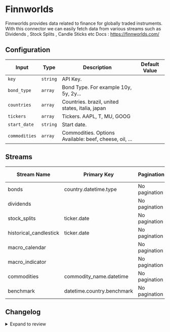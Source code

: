 # Finnworlds
Finnworlds provides data related to finance for globally traded instruments.
With this connector we can easily fetch data from various streams such as Dividends , Stock Splits , Candle Sticks etc
Docs : https://finnworlds.com/

## Configuration

| Input | Type | Description | Default Value |
|-------|------|-------------|---------------|
| `key` | `string` | API Key.  |  |
| `bond_type` | `array` | Bond Type. For example 10y, 5y, 2y... |  |
| `countries` | `array` | Countries. brazil, united states, italia, japan |  |
| `tickers` | `array` | Tickers. AAPL, T, MU, GOOG |  |
| `start_date` | `string` | Start date.  |  |
| `commodities` | `array` | Commodities. Options Available: beef, cheese, oil, ... |  |

## Streams
| Stream Name | Primary Key | Pagination | Supports Full Sync | Supports Incremental |
|-------------|-------------|------------|---------------------|----------------------|
| bonds | country.datetime.type | No pagination | ✅ |  ❌  |
| dividends |  | No pagination | ✅ |  ❌  |
| stock_splits | ticker.date | No pagination | ✅ |  ❌  |
| historical_candlestick | ticker.date | No pagination | ✅ |  ✅  |
| macro_calendar |  | No pagination | ✅ |  ❌  |
| macro_indicator |  | No pagination | ✅ |  ❌  |
| commodities | commodity_name.datetime | No pagination | ✅ |  ❌  |
| benchmark | datetime.country.benchmark | No pagination | ✅ |  ❌  |

## Changelog

<details>
  <summary>Expand to review</summary>

| Version          | Date              | Pull Request | Subject        |
|------------------|-------------------|--------------|----------------|
| 0.0.31 | 2025-08-23 | [65253](https://github.com/airbytehq/airbyte/pull/65253) | Update dependencies |
| 0.0.30 | 2025-08-09 | [64796](https://github.com/airbytehq/airbyte/pull/64796) | Update dependencies |
| 0.0.29 | 2025-08-02 | [64360](https://github.com/airbytehq/airbyte/pull/64360) | Update dependencies |
| 0.0.28 | 2025-07-26 | [64024](https://github.com/airbytehq/airbyte/pull/64024) | Update dependencies |
| 0.0.27 | 2025-07-19 | [63565](https://github.com/airbytehq/airbyte/pull/63565) | Update dependencies |
| 0.0.26 | 2025-07-12 | [63018](https://github.com/airbytehq/airbyte/pull/63018) | Update dependencies |
| 0.0.25 | 2025-06-28 | [62377](https://github.com/airbytehq/airbyte/pull/62377) | Update dependencies |
| 0.0.24 | 2025-06-22 | [62006](https://github.com/airbytehq/airbyte/pull/62006) | Update dependencies |
| 0.0.23 | 2025-06-14 | [60347](https://github.com/airbytehq/airbyte/pull/60347) | Update dependencies |
| 0.0.22 | 2025-05-10 | [60000](https://github.com/airbytehq/airbyte/pull/60000) | Update dependencies |
| 0.0.21 | 2025-05-03 | [59379](https://github.com/airbytehq/airbyte/pull/59379) | Update dependencies |
| 0.0.20 | 2025-04-26 | [58844](https://github.com/airbytehq/airbyte/pull/58844) | Update dependencies |
| 0.0.19 | 2025-04-19 | [58331](https://github.com/airbytehq/airbyte/pull/58331) | Update dependencies |
| 0.0.18 | 2025-04-12 | [57756](https://github.com/airbytehq/airbyte/pull/57756) | Update dependencies |
| 0.0.17 | 2025-04-05 | [57245](https://github.com/airbytehq/airbyte/pull/57245) | Update dependencies |
| 0.0.16 | 2025-03-29 | [56478](https://github.com/airbytehq/airbyte/pull/56478) | Update dependencies |
| 0.0.15 | 2025-03-22 | [55980](https://github.com/airbytehq/airbyte/pull/55980) | Update dependencies |
| 0.0.14 | 2025-03-08 | [55287](https://github.com/airbytehq/airbyte/pull/55287) | Update dependencies |
| 0.0.13 | 2025-03-01 | [54923](https://github.com/airbytehq/airbyte/pull/54923) | Update dependencies |
| 0.0.12 | 2025-02-22 | [54412](https://github.com/airbytehq/airbyte/pull/54412) | Update dependencies |
| 0.0.11 | 2025-02-15 | [53773](https://github.com/airbytehq/airbyte/pull/53773) | Update dependencies |
| 0.0.10 | 2025-02-08 | [53374](https://github.com/airbytehq/airbyte/pull/53374) | Update dependencies |
| 0.0.9 | 2025-02-01 | [52806](https://github.com/airbytehq/airbyte/pull/52806) | Update dependencies |
| 0.0.8 | 2025-01-25 | [52340](https://github.com/airbytehq/airbyte/pull/52340) | Update dependencies |
| 0.0.7 | 2025-01-18 | [51630](https://github.com/airbytehq/airbyte/pull/51630) | Update dependencies |
| 0.0.6 | 2025-01-11 | [51099](https://github.com/airbytehq/airbyte/pull/51099) | Update dependencies |
| 0.0.5 | 2024-12-28 | [50519](https://github.com/airbytehq/airbyte/pull/50519) | Update dependencies |
| 0.0.4 | 2024-12-21 | [50049](https://github.com/airbytehq/airbyte/pull/50049) | Update dependencies |
| 0.0.3 | 2024-12-14 | [49513](https://github.com/airbytehq/airbyte/pull/49513) | Update dependencies |
| 0.0.2 | 2024-12-12 | [49206](https://github.com/airbytehq/airbyte/pull/49206) | Update dependencies |
| 0.0.1 | 2024-11-05 | | Initial release by [@marcosmarxm](https://github.com/marcosmarxm) via Connector Builder |

</details>
